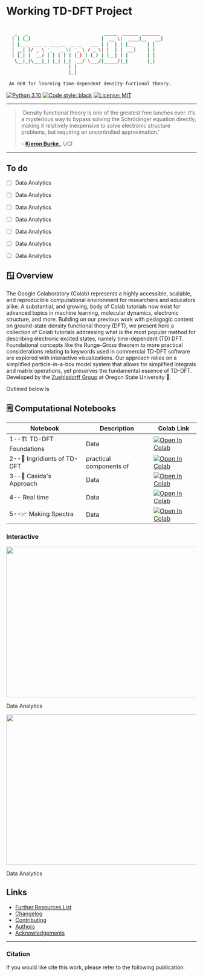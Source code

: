 # Working TD-DFT Project

```bash
 
   _   _                            _____  ______ _______ 
  | | (_)                          |  __ \|  ____|__   __|
  | |_ _  ___ _ __ ___  _ __   ___ | |  | | |__     | |   
  | __| |/ _ \ '_ ` _ \| '_ \ / _ \| |  | |  __|    | |   
  | |_| |  __/ | | | | | |_) | (_) | |__| | |       | |   
   \__|_|\___|_| |_| |_| .__/ \___/|_____/|_|       |_|   
                       | |                                
                       |_|                                
 
 An OER for learning time-dependent density-fuctional theory.
```

[![Python 3.10](https://img.shields.io/badge/python-3.10-blue.svg)](https://www.python.org/)
[![Code style: black](https://img.shields.io/badge/code%20style-black-000000.svg)](https://github.com/psf/black)
[![License: MIT](https://img.shields.io/badge/License-MIT-yellow.svg)](https://opensource.org/licenses/MIT)

---

> `Density functional theory is one of the greatest free lunches ever. It’s a mysterious way to bypass solving the Schrödinger equation directly, making it relatively inexpensive to solve electronic structure problems, but requiring an uncontrolled approximation.'
>
> \- [**Kieron Burke**,](https://www.chemistryviews.org/details/ezine/10661444/Speeding_Up_DFT_Calculations_with_Machine_Learning/), UCI

---

## To do 
 - [ ] Data Analytics
 - [ ] Data Analytics
 - [ ] Data Analytics
 - [ ] Data Analytics
 - [ ] Data Analytics
 - [ ] Data Analytics
 - [ ] Data Analytics


## 🪟 Overview

The Google Colaboratory (Colab) represents a highly accessible, scalable, and reproducible computational environment for researchers and educators alike. A substantial, and growing, body of Colab tutorials now exist for advanced topics in machine learning, molecular dynamics, electronic structure, and more. Building on our previous work with pedagogic content on ground-state density functional theory (DFT), we present here a collection of Colab tutorials addressing what is the most popular method for describing electronic excited states, namely time-dependent (TD) DFT. Foundational concepts like the Runge-Gross theorem to more practical considerations relating to keywords used in commercial TD-DFT software are explored with interactive visualizations. Our approach relies on a simplified particle-in-a-box model system that allows for simplified integrals and matrix operations, yet preserves the fundamental essence of TD-DFT. Developed by the [Zuehlsdorff Group](https://timzuehlsdorff.com/) at Oregon State University 🌳.

Outlined below is

## 🗒️ Computational Notebooks

| Notebook | Description | Colab Link |
| -------- | ----------- | ---------- |
| 1--🏗️ TD-DFT Foundations  | Data       | [![Open In Colab](https://colab.research.google.com/assets/colab-badge.svg)](https://colab.research.google.com/github/LinusP217/Working_TDDFT/blob/main/notebooks/Notebook1.ipynb)       |
| 2--🍳 Ingridients of TD-DFT | practical components of         | [![Open In Colab](https://colab.research.google.com/assets/colab-badge.svg)](https://colab.research.google.com/github/LinusP217/Working_TDDFT/blob/main/notebooks/Notebook2.ipynb)       |
| 3--👨 Casida's Approach | Data        | [![Open In Colab](https://colab.research.google.com/assets/colab-badge.svg)](https://colab.research.google.com/github/LinusP217/Working_TDDFT/blob/main/notebooks/Notebook3.ipynb)       |
| 4-- Real time  | Data        | [![Open In Colab](https://colab.research.google.com/assets/colab-badge.svg)](https://colab.research.google.com/github/LinusP217/Working_TDDFT/blob/main/notebooks/Notebook4.ipynb)       |
| 5--📈 Making Spectra     | Data        | [![Open In Colab](https://colab.research.google.com/assets/colab-badge.svg)](https://colab.research.google.com/github/LinusP217/Working_TDDFT/blob/main/notebooks/Notebook5.ipynb)       |

### Interactive

<div style="text-align:center;">
  <img src="https://github.com/BashirovaD/DFT_code/blob/main/figures/wavefunction_anim.gif" width="700" height="398">
</div>

Data Analytics

<div style="text-align:center;">
  <img src="https://github.com/BashirovaD/DFT_code/blob/main/figures/wavefunction_anim.gif" width="700" height="398">
</div>

Data Analytics

## Links
 - [Further Resources List]()
 - [Changelog]()
 - [Contributing](https://github.com/LinusP217/Working_TDDFT/blob/main/CONTRIBUTING.md)
 - [Authors](https://github.com/LinusP217/Working_TDDFT/blob/main/AUTHORS)
 - [Acknowledgements]()

---

### Citation
If you would like cite this work, please refer to the following publication:
>
>
>

